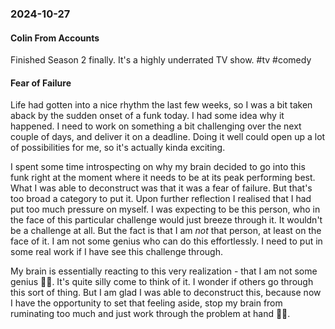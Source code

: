### 2024-10-27
#### Colin From Accounts
Finished Season 2 finally. It's a highly underrated TV show. #tv #comedy

#### Fear of Failure
Life had gotten into a nice rhythm the last few weeks, so I was a bit taken aback by the sudden onset of a funk today. I had some idea why it happened. I need to work on something a bit challenging over the next couple of days, and deliver it on a deadline. Doing it well could open up a lot of possibilities for me, so it's actually kinda exciting.

I spent some time introspecting on why my brain decided to go into this funk right at the moment where it needs to be at its peak performing best. What I was able to deconstruct was that it was a fear of failure. But that's too broad a category to put it. Upon further reflection I realised that I had put too much pressure on myself. I was expecting to be this person, who in the face of this particular challenge would just breeze through it. It wouldn't be a challenge at all. But the fact is that I am _not_ that person, at least on the face of it. I am not some genius who can do this effortlessly. I need to put in some real work if I have see this challenge through.

My brain is essentially reacting to this very realization - that I am not some genius 🤷🏽. It's quite silly come to think of it. I wonder if others go through this sort of thing. But I am glad I was able to deconstruct this, because now I have the opportunity to set that feeling aside, stop my brain from ruminating too much and just work through the problem at hand 🤞🏽.